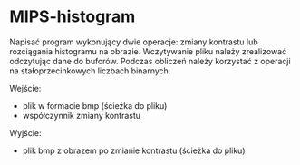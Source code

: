 # MIPS-histogram
Napisać program wykonujący dwie operacje: zmiany kontrastu lub rozciągania histogramu na obrazie. Wczytywanie pliku należy zrealizować odczytując dane do buforów. Podczas obliczeń należy korzystać z operacji na stałoprzecinkowych liczbach binarnych.

Wejście:
* plik w formacie bmp (ścieżka do pliku)
* współczynnik zmiany kontrastu

Wyjście:
* plik bmp z obrazem po zmianie kontrastu (ścieżka do pliku)
